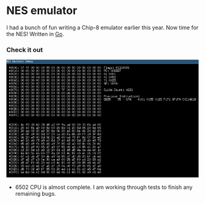 # NES emulator

I had a bunch of fun writing a Chip-8 emulator earlier this year. Now time for the NES!
Written in [Go](https://golang.org/).

### Check it out

![demo](media/nes_emu.gif)

- 6502 CPU is almost complete. I am working through tests to finish any remaining bugs.
